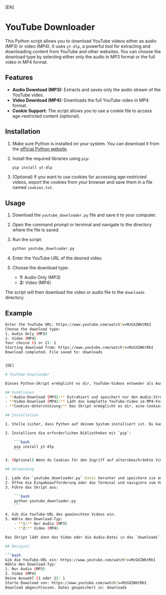 [EN]

# YouTube Downloader

This Python script allows you to download YouTube videos either as audio (MP3) or video (MP4). It uses `yt-dlp`, a powerful tool for extracting and downloading content from YouTube and other websites. You can choose the download type by selecting either only the audio in MP3 format or the full video in MP4 format.

## Features
- **Audio Download (MP3):** Extracts and saves only the audio stream of the YouTube video.
- **Video Download (MP4):** Downloads the full YouTube video in MP4 format.
- **Cookie Support:** The script allows you to use a cookie file to access age-restricted content (optional).

## Installation

1. Make sure Python is installed on your system. You can download it from the [official Python website](https://www.python.org/downloads/).

2. Install the required libraries using `pip`:

    ```bash
    pip install yt-dlp
    ```

3. (Optional) If you want to use cookies for accessing age-restricted videos, export the cookies from your browser and save them in a file named `cookies.txt`.

## Usage

1. Download the `youtube_downloader.py` file and save it to your computer.
2. Open the command prompt or terminal and navigate to the directory where the file is saved.
3. Run the script:

    ```bash
    python youtube_downloader.py
    ```

4. Enter the YouTube URL of the desired video.
5. Choose the download type:
    - **1:** Audio Only (MP3)
    - **2:** Video (MP4)

The script will then download the video or audio file to the `downloads` directory.

## Example

```bash
Enter the YouTube URL: https://www.youtube.com/watch?v=MzGXZWktRbI
Choose the download type:
1. Audio Only (MP3)
2. Video (MP4)
Your choice (1 or 2): 1
Starting download from: https://www.youtube.com/watch?v=MzGXZWktRbI
Download completed. File saved to: downloads


[DE]

# YouTube Downloader

Dieses Python-Skript ermöglicht es dir, YouTube-Videos entweder als Audio (MP3) oder Video (MP4) herunterzuladen. Es verwendet `yt-dlp`, ein leistungsstarkes Tool zur Extraktion und zum Download von Inhalten von YouTube und anderen Websites. Du kannst den Download-Typ auswählen, indem du entweder nur das Audio im MP3-Format oder das komplette Video im MP4-Format herunterlädst.

## Funktionen
- **Audio-Download (MP3):** Extrahiert und speichert nur den Audio-Stream des YouTube-Videos.
- **Video-Download (MP4):** Lädt das komplette YouTube-Video im MP4-Format herunter.
- **Cookies-Unterstützung:** Das Skript ermöglicht es dir, eine Cookies-Datei zu verwenden, um auf altersbeschränkte Inhalte zuzugreifen (optional).

## Installation

1. Stelle sicher, dass Python auf deinem System installiert ist. Du kannst es von der [offiziellen Python-Website](https://www.python.org/downloads/) herunterladen.

2. Installiere die erforderlichen Bibliotheken mit `pip`:

    ```bash
    pip install yt-dlp
    ```

3. (Optional) Wenn du Cookies für den Zugriff auf altersbeschränkte Videos verwenden möchtest, exportiere die Cookies aus deinem Browser und speichere sie in einer Datei namens `cookies.txt`.

## Verwendung

1. Lade die `youtube_downloader.py`-Datei herunter und speichere sie auf deinem Computer.
2. Öffne die Eingabeaufforderung oder das Terminal und navigiere zum Verzeichnis, in dem die Datei gespeichert ist.
3. Führe das Skript aus:

    ```bash
    python youtube_downloader.py
    ```

4. Gib die YouTube-URL des gewünschten Videos ein.
5. Wähle den Download-Typ:
    - **1:** Nur Audio (MP3)
    - **2:** Video (MP4)

Das Skript lädt dann das Video oder die Audio-Datei in das `downloads`-Verzeichnis herunter.

## Beispiel

```bash
Gib die YouTube-URL ein: https://www.youtube.com/watch?v=MzGXZWktRbI
Wähle den Download-Typ:
1. Nur Audio (MP3)
2. Video (MP4)
Deine Auswahl (1 oder 2): 1
Starte Download von: https://www.youtube.com/watch?v=MzGXZWktRbI
Download abgeschlossen. Datei gespeichert in: downloads
